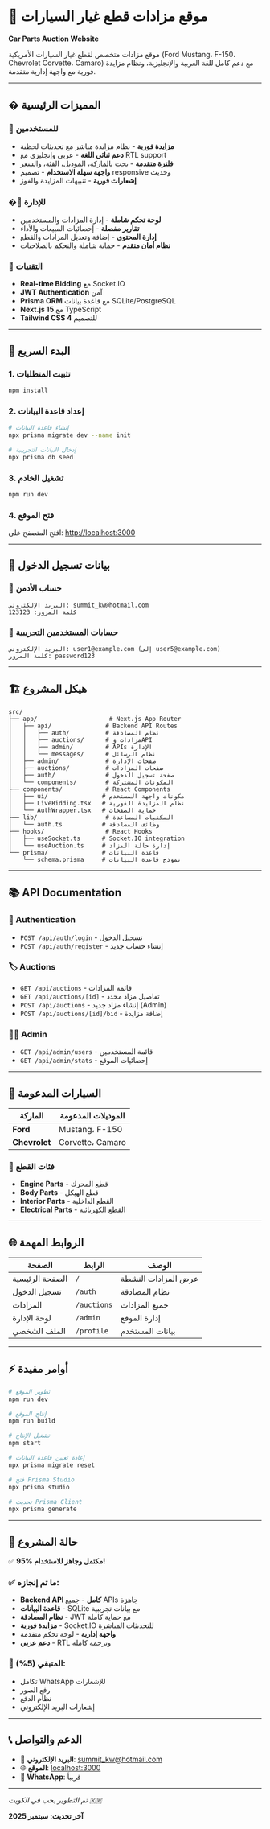 # 🚗 موقع مزادات قطع غيار السيارات
**Car Parts Auction Website**

موقع مزادات متخصص لقطع غيار السيارات الأمريكية (Ford Mustang، F-150، Chevrolet Corvette، Camaro) مع دعم كامل للغة العربية والإنجليزية، ونظام مزايدة فورية مع واجهة إدارية متقدمة.

---

## � المميزات الرئيسية

### 🎯 للمستخدمين
- **مزايدة فورية** - نظام مزايدة مباشر مع تحديثات لحظية
- **دعم ثنائي اللغة** - عربي وإنجليزي مع RTL support
- **فلترة متقدمة** - بحث بالماركة، الموديل، الفئة، والسعر
- **واجهة سهلة الاستخدام** - تصميم responsive وحديث
- **إشعارات فورية** - تنبيهات المزايدة والفوز

### �‍💼 للإدارة
- **لوحة تحكم شاملة** - إدارة المزادات والمستخدمين
- **تقارير مفصلة** - إحصائيات المبيعات والأداء
- **إدارة المحتوى** - إضافة وتعديل المزادات والقطع
- **نظام أمان متقدم** - حماية شاملة والتحكم بالصلاحيات

### 🔧 التقنيات
- **Real-time Bidding** مع Socket.IO
- **JWT Authentication** آمن
- **Prisma ORM** مع قاعدة بيانات SQLite/PostgreSQL
- **Next.js 15** مع TypeScript
- **Tailwind CSS 4** للتصميم

---

## 🚀 البدء السريع

### 1. تثبيت المتطلبات
```bash
npm install
```

### 2. إعداد قاعدة البيانات
```bash
# إنشاء قاعدة البيانات
npx prisma migrate dev --name init

# إدخال البيانات التجريبية
npx prisma db seed
```

### 3. تشغيل الخادم
```bash
npm run dev
```

### 4. فتح الموقع
افتح المتصفح على: [http://localhost:3000](http://localhost:3000)

---

## 👤 بيانات تسجيل الدخول

### 🔑 حساب الأدمن
```
البريد الإلكتروني: summit_kw@hotmail.com
كلمة المرور: 123123
```

### 👥 حسابات المستخدمين التجريبية
```
البريد الإلكتروني: user1@example.com (إلى user5@example.com)
كلمة المرور: password123
```

---

## 🏗️ هيكل المشروع

```
src/
├── app/                    # Next.js App Router
│   ├── api/               # Backend API Routes
│   │   ├── auth/          # نظام المصادقة
│   │   ├── auctions/      # مزادات وAPI
│   │   ├── admin/         # APIs الإدارة
│   │   └── messages/      # نظام الرسائل
│   ├── admin/             # صفحات الإدارة
│   ├── auctions/          # صفحات المزادات
│   ├── auth/              # صفحة تسجيل الدخول
│   └── components/        # المكونات المشتركة
├── components/            # React Components
│   ├── ui/               # مكونات واجهة المستخدم
│   ├── LiveBidding.tsx   # نظام المزايدة الفورية
│   └── AuthWrapper.tsx   # حماية الصفحات
├── lib/                   # المكتبات المساعدة
│   └── auth.ts           # وظائف المصادقة
├── hooks/                 # React Hooks
│   ├── useSocket.ts      # Socket.IO integration
│   └── useAuction.ts     # إدارة حالة المزاد
└── prisma/               # قاعدة البيانات
    └── schema.prisma     # نموذج قاعدة البيانات
```

---

## 📚 API Documentation

### 🔐 Authentication
- `POST /api/auth/login` - تسجيل الدخول
- `POST /api/auth/register` - إنشاء حساب جديد

### 🏷️ Auctions
- `GET /api/auctions` - قائمة المزادات
- `GET /api/auctions/[id]` - تفاصيل مزاد محدد
- `POST /api/auctions` - إنشاء مزاد جديد (Admin)
- `POST /api/auctions/[id]/bid` - إضافة مزايدة

### 👨‍💼 Admin
- `GET /api/admin/users` - قائمة المستخدمين
- `GET /api/admin/stats` - إحصائيات الموقع

---

## 🎯 السيارات المدعومة

| الماركة | الموديلات المدعومة |
|---------|-------------------|
| **Ford** | Mustang، F-150 |
| **Chevrolet** | Corvette، Camaro |

### 🔧 فئات القطع
- **Engine Parts** - قطع المحرك
- **Body Parts** - قطع الهيكل  
- **Interior Parts** - القطع الداخلية
- **Electrical Parts** - القطع الكهربائية

---

## 🌐 الروابط المهمة

| الصفحة | الرابط | الوصف |
|--------|---------|--------|
| الصفحة الرئيسية | `/` | عرض المزادات النشطة |
| تسجيل الدخول | `/auth` | نظام المصادقة |
| المزادات | `/auctions` | جميع المزادات |
| لوحة الإدارة | `/admin` | إدارة الموقع |
| الملف الشخصي | `/profile` | بيانات المستخدم |

---

## ⚡ أوامر مفيدة

```bash
# تطوير الموقع
npm run dev

# إنتاج الموقع
npm run build

# تشغيل الإنتاج
npm start

# إعادة تعيين قاعدة البيانات
npx prisma migrate reset

# فتح Prisma Studio
npx prisma studio

# تحديث Prisma Client
npx prisma generate
```

---

## 🎉 حالة المشروع

✅ **95% مكتمل وجاهز للاستخدام!**

### ✅ ما تم إنجازه:
- **Backend API كامل** - جميع APIs جاهزة
- **قاعدة البيانات** - SQLite مع بيانات تجريبية
- **نظام المصادقة** - JWT مع حماية كاملة
- **مزايدة فورية** - Socket.IO للتحديثات المباشرة
- **واجهة إدارية** - لوحة تحكم متقدمة
- **دعم عربي** - RTL وترجمة كاملة

### 🔄 المتبقي (5%):
- تكامل WhatsApp للإشعارات
- رفع الصور
- نظام الدفع
- إشعارات البريد الإلكتروني

---

## 📞 الدعم والتواصل

- 📧 **البريد الإلكتروني**: summit_kw@hotmail.com
- 🌐 **الموقع**: [localhost:3000](http://localhost:3000)
- 📱 **WhatsApp**: قريباً

---

*تم التطوير بحب في الكويت 🇰🇼*

**آخر تحديث: سبتمبر 2025**
